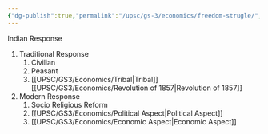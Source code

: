 ```yaml
---
{"dg-publish":true,"permalink":"/upsc/gs-3/economics/freedom-strugle/","dgHomeLink":true,"dgPassFrontmatter":false}
---
```


Indian Response
1. Traditional Response
	1. Civilian
	2. Peasant 
	3. [[UPSC/GS3/Economics/Tribal|Tribal]] 
[[UPSC/GS3/Economics/Revolution of 1857|Revolution of 1857]]
2. Modern Response
	1. Socio Religious Reform 
	2. [[UPSC/GS3/Economics/Political Aspect|Political Aspect]]
	3. [[UPSC/GS3/Economics/Economic Aspect|Economic Aspect]]

